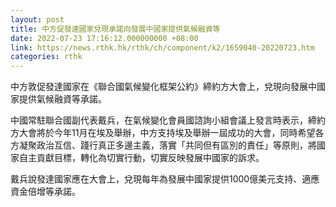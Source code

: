 ```yaml
---
layout: post
title: 中方促發達國家兌現承諾向發展中國家提供氣候融資等
date: 2022-07-23 17:16:12.000000000 +08:00
link: https://news.rthk.hk/rthk/ch/component/k2/1659040-20220723.htm
categories: rthk
---
```


中方敦促發達國家在《聯合國氣候變化框架公約》締約方大會上，兌現向發展中國家提供氣候融資等承諾。

中國常駐聯合國副代表戴兵，在氣候變化會員國諮詢小組會議上發言時表示，締約方大會將於今年11月在埃及舉辦，中方支持埃及舉辦一屆成功的大會，同時希望各方凝聚政治互信、踐行真正多邊主義，落實「共同但有區別的責任」等原則，將國家自主貢獻目標，轉化為切實行動，切實反映發展中國家的訴求。

戴兵說發達國家應在大會上，兌現每年為發展中國家提供1000億美元支持、適應資金倍增等承諾。

